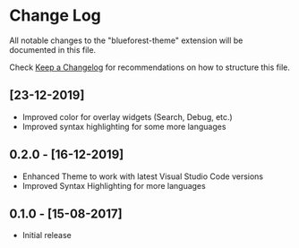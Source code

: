 # Change Log
All notable changes to the "blueforest-theme" extension will be documented in this file.

Check [Keep a Changelog](http://keepachangelog.com/) for recommendations on how to structure this file.


## [23-12-2019]

- Improved color for overlay widgets (Search, Debug, etc.)
- Improved syntax highlighting for some more languages

## 0.2.0 - [16-12-2019]

- Enhanced Theme to work with latest Visual Studio Code versions
- Improved Syntax Highlighting for more languages

## 0.1.0 - [15-08-2017]

- Initial release
